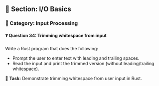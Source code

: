 ## 📘 Section: I/O Basics  
### 🔹 Category: Input Processing  
#### ❓ Question 34: Trimming whitespace from input

Write a Rust program that does the following:

- Prompt the user to enter text with leading and trailing spaces.
- Read the input and print the trimmed version (without leading/trailing whitespace).

🔧 **Task:** Demonstrate trimming whitespace from user input in Rust.

